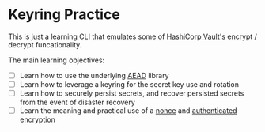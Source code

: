 # Keyring Practice

This is just a learning CLI that emulates some of [HashiCorp Vault's](https://github.com/hashicorp/vault) encrypt / decrypt funcationality.

The main learning objectives:
- [ ] Learn how to use the underlying [AEAD](https://pkg.go.dev/crypto/cipher#AEAD) library
- [ ] Learn how to leverage a keyring for the secret key use and rotation
- [ ] Learn how to securely persist secrets, and recover persisted secrets from the event of disaster recovery
- [ ] Learn the meaning and practical use of a [nonce](https://en.wikipedia.org/wiki/Cryptographic_nonce) and [authenticated encryption](https://en.wikipedia.org/wiki/Authenticated_encryption)
